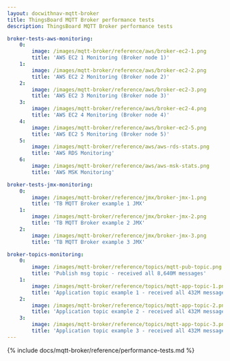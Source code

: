 ```yaml
---
layout: docwithnav-mqtt-broker
title: ThingsBoard MQTT Broker performance tests
description: ThingsBoard MQTT Broker performance tests

broker-tests-aws-monitoring:
    0:
        image: /images/mqtt-broker/reference/aws/broker-ec2-1.png
        title: 'AWS EC2 1 Monitoring (Broker node 1)'
    1:
        image: /images/mqtt-broker/reference/aws/broker-ec2-2.png
        title: 'AWS EC2 2 Monitoring (Broker node 2)'
    2:
        image: /images/mqtt-broker/reference/aws/broker-ec2-3.png
        title: 'AWS EC2 3 Monitoring (Broker node 3)'
    3:
        image: /images/mqtt-broker/reference/aws/broker-ec2-4.png
        title: 'AWS EC2 4 Monitoring (Broker node 4)'
    4:
        image: /images/mqtt-broker/reference/aws/broker-ec2-5.png
        title: 'AWS EC2 5 Monitoring (Broker node 5)'
    5:
        image: /images/mqtt-broker/reference/aws/aws-rds-stats.png
        title: 'AWS RDS Monitoring'
    6:
        image: /images/mqtt-broker/reference/aws/aws-msk-stats.png
        title: 'AWS MSK Monitoring'

broker-tests-jmx-monitoring:
    0:
        image: /images/mqtt-broker/reference/jmx/broker-jmx-1.png
        title: 'TB MQTT Broker example 1 JMX'
    1:
        image: /images/mqtt-broker/reference/jmx/broker-jmx-2.png
        title: 'TB MQTT Broker example 2 JMX'
    2:
        image: /images/mqtt-broker/reference/jmx/broker-jmx-3.png
        title: 'TB MQTT Broker example 3 JMX'

broker-topics-monitoring:
    0:
        image: /images/mqtt-broker/reference/topics/mqtt-pub-topic.png
        title: 'Publish msg topic - received all 8,640M messages'
    1:
        image: /images/mqtt-broker/reference/topics/mqtt-app-topic-1.png
        title: 'Application topic example 1 - received all 432M messages'
    2:
        image: /images/mqtt-broker/reference/topics/mqtt-app-topic-2.png
        title: 'Application topic example 2 - received all 432M messages'
    3:
        image: /images/mqtt-broker/reference/topics/mqtt-app-topic-3.png
        title: 'Application topic example 3 - received all 432M messages'
---
```


{% include docs/mqtt-broker/reference/performance-tests.md %}